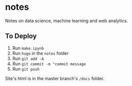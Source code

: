 # notes
Notes on data science, machine learning and web analytics.

## To Deploy

1. Run `make.ipynb`
2. Run `hugo` in the `notes` folder
3. Run `git add -A`
4. Run `git commit -m "commit message`
5. Run `git push`

Site's html is in the master branch's `/docs` folder.
